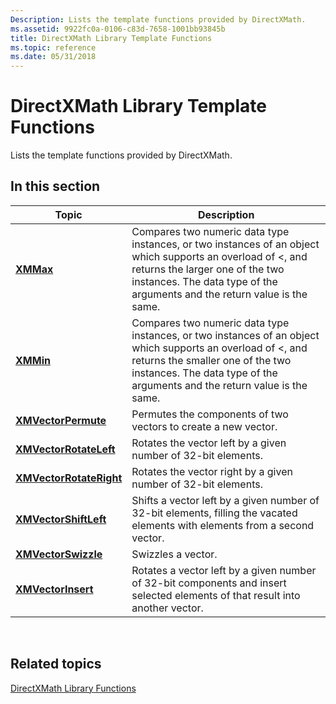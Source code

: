 ```yaml
---
Description: Lists the template functions provided by DirectXMath.
ms.assetid: 9922fc0a-0106-c83d-7658-1001bb93845b
title: DirectXMath Library Template Functions
ms.topic: reference
ms.date: 05/31/2018
---
```


# DirectXMath Library Template Functions

Lists the template functions provided by DirectXMath.

## In this section



| Topic                                                                  | Description                                                                                                                                                                                                                               |
|------------------------------------------------------------------------|-------------------------------------------------------------------------------------------------------------------------------------------------------------------------------------------------------------------------------------------|
| [**XMMax**](xmmax-template.md)<br/>                             | Compares two numeric data type instances, or two instances of an object which supports an overload of <, and returns the larger one of the two instances. The data type of the arguments and the return value is the same.<br/>  |
| [**XMMin**](xmmin-template.md)<br/>                             | Compares two numeric data type instances, or two instances of an object which supports an overload of <, and returns the smaller one of the two instances. The data type of the arguments and the return value is the same.<br/> |
| [**XMVectorPermute**](xmvectorpermute-template.md)<br/>         | Permutes the components of two vectors to create a new vector.<br/>                                                                                                                                                                 |
| [**XMVectorRotateLeft**](xmvectorrotateleft-template.md)<br/>   | Rotates the vector left by a given number of 32-bit elements.<br/>                                                                                                                                                                  |
| [**XMVectorRotateRight**](xmvectorrotateright-template.md)<br/> | Rotates the vector right by a given number of 32-bit elements.<br/>                                                                                                                                                                 |
| [**XMVectorShiftLeft**](xmvectorshiftleft-template.md)<br/>     | Shifts a vector left by a given number of 32-bit elements, filling the vacated elements with elements from a second vector.<br/>                                                                                                    |
| [**XMVectorSwizzle**](xmvectorswizzle-template.md)<br/>         | Swizzles a vector.<br/>                                                                                                                                                                                                             |
| [**XMVectorInsert**](xmvectorinsert-template.md)<br/>           | Rotates a vector left by a given number of 32-bit components and insert selected elements of that result into another vector.<br/>                                                                                                  |



 

## Related topics

<dl> <dt>

[DirectXMath Library Functions](ovw-xnamath-reference-functions.md)
</dt> </dl>

 

 




